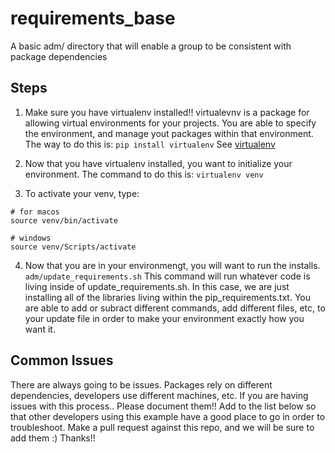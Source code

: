 # requirements_base
A basic adm/ directory that will enable a group to be consistent with package dependencies

## Steps 
1. Make sure you have virtualenv installed!! virtualevnv is a package for allowing virtual environments for your projects. You are able to specify the environment, and manage yout packages within that environment. 
The way to do this is: `pip install virtualenv`
See [virtualenv](https://virtualenv.pypa.io/en/stable/)

2. Now that you have virtualenv installed, you want to initialize your environment. The command to do this is: 
`virtualenv venv`

3. To activate your venv, type: 
```
# for macos
source venv/bin/activate

# windows
source venv/Scripts/activate
```

4. Now that you are in your environmengt, you will want to run the installs.
`adm/update_requirements.sh`
This command will run whatever code is living inside of update_requirements.sh. In this case, we are just installing all of the libraries living within the pip_requirements.txt. You are able to add or subract different commands, add different files, etc, to your update file in order to make your environment exactly how you want it. 



## Common Issues
There are always going to be issues. Packages rely on different dependencies, developers use different machines, etc. If you are having issues with this process.. Please document them!! Add to the list below so that other developers using this example have a good place to go in order to troubleshoot. Make a pull request against this repo, and we will be sure to add them :) Thanks!!


